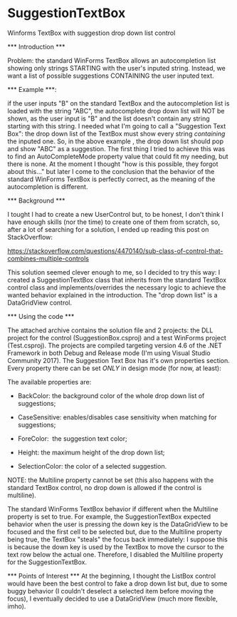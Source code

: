 # SuggestionTextBox
Winforms TextBox with suggestion drop down list control

*** Introduction ***

Problem: the standard WinForms TextBox allows an autocompletion list showing only strings STARTING with the user's inputed string. Instead, we want a list of possible suggestions CONTAINING the user inputed text.

*** Example ***:

if the user inputs "B" on the standard TextBox and the autocompletion list is loaded with the string "ABC", the autocomplete drop down list will NOT be shown, as the user input is "B" and the list doesn't contain any string starting with this string.
I needed what I'm going to call a "Suggestion Text Box": the drop down list of the TextBox must show every string *containing* the inputed one. So, in the above example , the drop down list should pop and show "ABC" as a suggestion.
The first thing I tried to achieve this was to find an AutoCompleteMode property value that could fit my needing, but there is none. At the moment I thought "how is this possible, they forgot about this..." but later I come to the conclusion that the behavior of the standard WinForms TextBox is perfectly correct, as the meaning of the autocompletion is different.

*** Background ***

I tought I had to create a new UserControl but, to be honest, I don't think I have enough skills (nor the time) to create one of them from scratch, so, after a lot of searching for a solution, I ended up reading this post on StackOverflow:

https://stackoverflow.com/questions/4470140/sub-class-of-control-that-combines-multiple-controls

This solution seemed clever enough to me, so I decided to try this way: I created a SuggestionTextBox class that inherits from the standard TextBox control class and implements/overrides the necessary logic to achieve the wanted behavior explained in the introduction. The "drop down list" is a DataGridView control.

*** Using the code ***

The attached archive contains the solution file and 2 projects: the DLL project for the control (SuggestionBox.csproj) and a test WinForms project (Test.csproj).
The projects are compiled targeting version 4.6 of the .NET Framework in both Debug and Release mode (I'm using Visual Studio Community 2017).
The Suggestion Text Box has it's own properties section. Every property there can be set *ONLY* in design mode (for now, at least):

The available properties are:

- BackColor: the background color of the whole drop down list of suggestions;

- CaseSensitive: enables/disables case sensitivity when matching for suggestions;

- ForeColor:  the suggestion text color;

- Height: the maximum height of the drop down list;

- SelectionColor: the color of a selected suggestion.

NOTE: the Multiline property cannot be set (this also happens with the standard TextBox control, no drop down is allowed if the control is multiline).

The standard WinForms TextBox behavior if different when the Multiline property is set to true. For example, the SuggestionTextBox expected behavior when the user is pressing the down key is the DataGridView to be focused and the first cell to be selected but, due to the Multiline property being true, the TextBox "steals" the focus back immediately: I suppose this is because the down key is used by the TextBox to move the cursor to the text row below the actual one.
Therefore, I disabled the Multiline property for the SuggestionTextBox.

*** Points of Interest ***
At the beginning, I thought the ListBox control would have been the best control to fake a drop down list but, due to some buggy behavior (I couldn't deselect a selected item before moving the focus), I eventually decided to use a DataGridView (much more flexible, imho).


